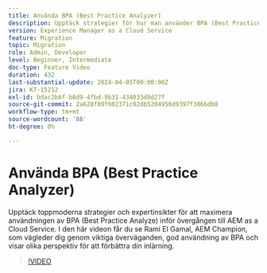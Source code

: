 ```yaml
---
title: Använda BPA (Best Practice Analyzer)
description: Upptäck strategier för hur man använder BPA (Best Practice Analyze) för att vara redo för övergången till AEM as a Cloud Service.
version: Experience Manager as a Cloud Service
feature: Migration
topic: Migration
role: Admin, Developer
level: Beginner, Intermediate
doc-type: Feature Video
duration: 432
last-substantial-update: 2024-04-05T00:00:00Z
jira: KT-15212
exl-id: bdac2b6f-b8d9-4fbd-9b31-434033d8d27f
source-git-commit: 2a628f89f602371c02db5204956d9397f306bdb8
workflow-type: tm+mt
source-wordcount: '88'
ht-degree: 0%

---
```


# Använda BPA (Best Practice Analyzer)

Upptäck toppmoderna strategier och expertinsikter för att maximera användningen av BPA (Best Practice Analyze) inför övergången till AEM as a Cloud Service. I den här videon får du se Rami El Gamal, AEM Champion, som vägleder dig genom viktiga överväganden, god användning av BPA och visar olika perspektiv för att förbättra din inlärning.

>[!VIDEO](https://video.tv.adobe.com/v/3428022/?learn=on)
